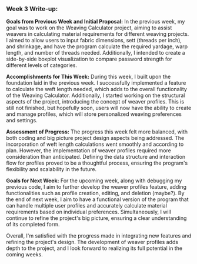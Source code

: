 ### Week 3 Write-up:

**Goals from Previous Week and Initial Proposal:**
In the previous week, my goal was to work on the Weaving Calculator project, aiming to assist weavers in calculating material requirements for different weaving projects. I aimed to allow users to input fabric dimensions, sett (threads per inch), and shrinkage, and have the program calculate the required yardage, warp length, and number of threads needed. Additionally, I intended to create a side-by-side boxplot visualization to compare password strength for different levels of categories.

**Accomplishments for This Week:**
During this week, I built upon the foundation laid in the previous week. I successfully implemented a feature to calculate the weft length needed, which adds to the overall functionality of the Weaving Calculator. Additionally, I started working on the structural aspects of the project, introducing the concept of weaver profiles. This is still not finished, but hopefully soon, users will now have the ability to create and manage profiles, which will store personalized weaving preferences and settings.

**Assessment of Progress:**
The progress this week felt more balanced, with both coding and big picture project design aspects being addressed. The incorporation of weft length calculations went smoothly and according to plan. However, the implementation of weaver profiles required more consideration than anticipated. Defining the data structure and interaction flow for profiles proved to be a thoughtful process, ensuring the program's flexibility and scalability in the future.

**Goals for Next Week:**
For the upcoming week, along with debugging my previous code, I aim to further develop the weaver profiles feature, adding functionalities such as profile creation, editing, and deletion (maybe?). By the end of next week, I aim to have a functional version of the program that can handle multiple user profiles and accurately calculate material requirements based on individual preferences. Simultaneously, I will continue to refine the project's big picture, ensuring a clear understanding of its completed form.

Overall, I'm satisfied with the progress made in integrating new features and refining the project's design. The development of weaver profiles adds depth to the project, and I look forward to realizing its full potential in the coming weeks.

